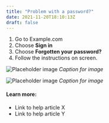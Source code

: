 ```yaml
---
title: "Problem with a password?"
date: 2021-11-20T18:10:13Z
draft: false
---
```


1. Go to Example.com
2. Choose **Sign in**
3. Choose **Forgotten your password?**
4. Follow the instructions on screen.

![Placeholder image](https://placehold.co/600x400)
*Caption for image*

![Placeholder image](https://placehold.co/600x400)
*Caption for image*

#### Learn more:

- Link to help article X
- Link to help article Y